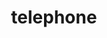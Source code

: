 ---
layout: objects
title: telephone
emoji: telephone
permalink: ☎.html
image: assets/img/3moji/telephone.png
---